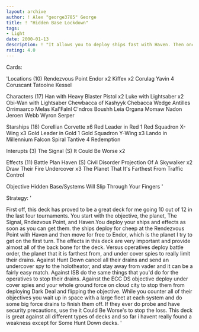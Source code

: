 ```yaml
---
layout: archive
author: ! Alex "george3785" George
title: ! "Hidden Base Lockdown"
tags:
- Light
date: 2000-01-13
description: ! "It allows you to deploy ships fast with Haven. Then once you flip you set up big drains. You try to cancel most of opponbents force drains with undercover spies"
rating: 4.0
---
```

Cards: 

'Locations (10)
Rendezvous Point
Endor x2
Kiffex x2
Corulag
Yavin 4
Coruscant
Tatooine
Kessel

Characters (17)
Han with Heavy Blaster Pistol x2
Luke with Lightsaber x2
Obi-Wan with Lightsaber
Chewbacca of Kashyyk
Chebacca
Wedge Antilles
Orrimaarco
Melas
Kal'Falnl C'ndros
Boushh
Leia Organa
Momaw Nadon
Jeroen Webb
Wyron Serper

Starships (18)
Corellian Corvette x6
Red Leader in Red 1
Red Squadron X-Wing x3
Gold Leader in Gold 1
Gold Squadron Y-Wing x3
Lando in Millennium Falcon
Spiral
Tantive 4
Redemption

Interupts (3)
The Signal (S)
It Could Be Worse x2

Effects (11)
Battle Plan
Haven (S)
Civil Disorder
Projection Of A Skywalker x2
Draw Their Fire
Undercover x3
The Planet That It's Farthest From
Traffic Control

Objective
Hidden Base/Systems Will Slip Through Your Fingers
'

Strategy: '

First off, this deck has proved to be a great deck for me going 10 out of 12 in the last four tournaments. You start with the objective, the planet, The Signal, Rndezvous Point, and Haven.You deploy your ships and effects as soon as you can get them. the ships deploy for cheep at the Rendezvous Point with Haven and then move for free to Endor, which is the planet I try to get on the first turn. The effects in this deck are very important and provide almost all of the back bone for the deck. Versus operatives deploy battle order, the planet that it is farthest from, and under cover spies to really limit their drains. Against Hunt Down cancel all their drains and send an undercover spy to the holotheator, and stay away from vader and it can be a fairly easy match. Against ISB do the same things that you'd do for the operatives to stop their drains.
Against the ECC DS objective deploy under cover spies and your whole ground force on cloud city to stop them from deploying Dark Deal and flipping the objective. While you counter all of their objectives you wait up in space with a large fleet at each system and do some big force drains to finish them off. If they ever do probe and have security precautions, use the it Could Be Worse's to stop the loss. This deck is great against all different types of decks and so far i havent really found a weakness except for Some Hunt Down decks. '